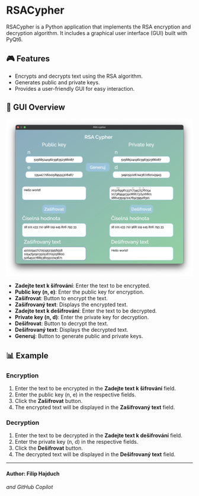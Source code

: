 # RSACypher

RSACypher is a Python application that implements the RSA encryption and decryption algorithm. It includes a graphical user interface (GUI) built with PyQt6.

## 🎮 Features

- Encrypts and decrypts text using the RSA algorithm.
- Generates public and private keys.
- Provides a user-friendly GUI for easy interaction.

## 🧠 GUI Overview

![GUI](img/gui.png)

- **Zadejte text k šifrování**: Enter the text to be encrypted.
- **Public key (n, e)**: Enter the public key for encryption.
- **Zašifrovat**: Button to encrypt the text.
- **Zašifrovaný text**: Displays the encrypted text.
- **Zadejte text k dešifrování**: Enter the text to be decrypted.
- **Private key (n, d)**: Enter the private key for decryption.
- **Dešifrovat**: Button to decrypt the text.
- **Dešifrovaný text**: Displays the decrypted text.
- **Generuj**: Button to generate public and private keys.

## 📊 Example

### Encryption

1. Enter the text to be encrypted in the **Zadejte text k šifrování** field.
2. Enter the public key (n, e) in the respective fields.
3. Click the **Zašifrovat** button.
4. The encrypted text will be displayed in the **Zašifrovaný text** field.

### Decryption

1. Enter the text to be decrypted in the **Zadejte text k dešifrování** field.
2. Enter the private key (n, d) in the respective fields.
3. Click the **Dešifrovat** button.
4. The decrypted text will be displayed in the **Dešifrovaný text** field.

---

#### Author: Filip Hajduch
###### and GitHub Copilot
